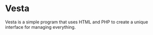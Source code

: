 # Vesta
<div>
</div><div>Vesta is a simple program that uses HTML and PHP to create a unique interface for managing everything.</div>
